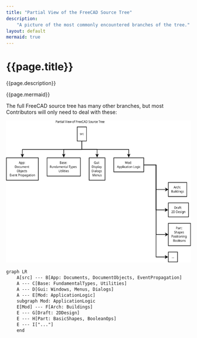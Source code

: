 ```yaml
---
title: "Partial View of the FreeCAD Source Tree"
description:
    "A picture of the most commonly encountered branches of the tree."
layout: default
mermaid: true
---
```

# {{page.title}}

{{page.description}}

{{page.mermaid}}

The full FreeCAD source tree has many other branches, but most Contributors will
only need to deal with these:


![The FreeCAD Source Tree](./SourceTreeBasics.svg)


```mermaid
graph LR
    A[src] --- B[App: Documents, DocumentObjects, EventPropagation]
    A --- C[Base: FundamentalTypes, Utilities]
    A --- D[Gui: Windows, Menus, Dialogs]
    A --- E[Mod: ApplicationLogic]
    subgraph Mod: ApplicationLogic
    E[Mod] --- F[Arch: Buildings]
    E --- G[Draft: 2DDesign]
    E --- H[Part: BasicShapes, BooleanOps]
    E --- I["..."]
    end
```

